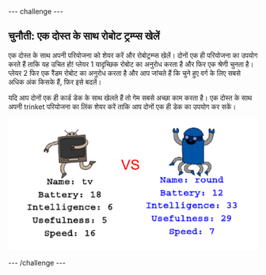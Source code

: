 \--- challenge \---

## चुनौती: एक दोस्त के साथ रोबोट ट्रम्प्स खेलें

एक दोस्त के साथ अपनी परियोजना को शेयर करें और रोबोट्रम्प्स खेलें। दोनों एक ही परियोजना का उपयोग करते हैं ताकि यह उचित हो! प्लेयर 1 यादृच्छिक रोबोट का अनुरोध करता है और फिर एक श्रेणी चुनता है। प्लेयर 2 फिर एक रैंडम रोबोट का अनुरोध करता है और आप जांचते हैं कि चुने हुए वर्ग के लिए सबसे अधिक अंक किसके हैं, फिर इसे बदलें।

यदि आप दोनों एक ही कार्ड डेक के साथ खेलते हैं तो गेम सबसे अच्छा काम करता है। एक दोस्त के साथ अपनी trinket परियोजना का लिंक शेयर करें ताकि आप दोनों एक ही डेक का उपयोग कर सकें।

![स्क्रीनशॉट](images/robotrumps-play.png)

\--- /challenge \---